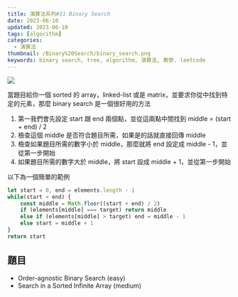 ```yaml
---
title: 演算法系列#11 Binary Search
date: 2023-06-10
updated: 2023-06-10
tags: [algorithm]
categories:
  - 演算法
thumbnail: /Binary%20Search/binary_search.png
keywords: binary search, tree, algorithm, 演算法, 教學, leetcode
---
```


![](/blog/assets/binary_search.png)

<!-- more -->

當題目給你一個 sorted 的 array，linked-list 或是 matrix，並要求你從中找到特定的元素，那麼 binary search 是一個很好用的方法


1. 第一我們會先設定 start 跟 end 兩個點，並從這兩點中間找到 middle = (start + end) / 2
2. 檢查這個 middle 是否符合題目所需，如果是的話就直接回傳 middle
3. 檢查如果題目所需的數字小於 middle，那麼就將 end 設定成 middle - 1，並從第一步開始
4. 如果題目所需的數字大於 middle，將 start 設成 middle + 1，並從第一步開始

以下為一個簡單的範例

```javascript
let start = 0, end = elements.length - 1
while(start < end) {
	const middle = Math.floor((start + end) / 2)
	if (elements[middle] === target) return middle
	else if (elements[middle] > target) end = middle - 1
	else start = middle + 1
}
return start
```

## 題目

- Order-agnostic Binary Search (easy)
- Search in a Sorted Infinite Array (medium)
